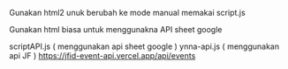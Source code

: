 Gunakan html2 unuk berubah ke mode manual memakai script.js

Gunakan html biasa untuk menggunakna API sheet google

scriptAPI.js ( menggunakan api sheet google )
ynna-api.js ( menggunakan api JF ) https://jfid-event-api.vercel.app/api/events

